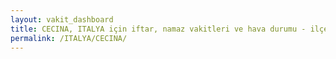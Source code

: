 ```yaml
---
layout: vakit_dashboard
title: CECINA, ITALYA için iftar, namaz vakitleri ve hava durumu - ilçe/eyalet seç
permalink: /ITALYA/CECINA/
---
```


<script type="text/javascript">
  var GLOBAL_COUNTRY = 'ITALYA';
  var GLOBAL_CITY = 'CECINA';
  var GLOBAL_STATE = '';
  var lat = 72;
  var lon = 21;
</script>
